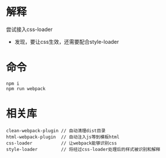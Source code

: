 # 解释
尝试接入css-loader
* 发现，要让css生效，还需要配合style-loader


# 命令
```
npm i
npm run webpack
```

# 相关库
```
clean-webpack-plugin // 自动清理dist目录
html-webpack-plugin  // 自动注入js等到模板html
css-loader           // 让webpack能够识别css
style-loader         // 将经过css-loader处理后的样式被识别和解释
```